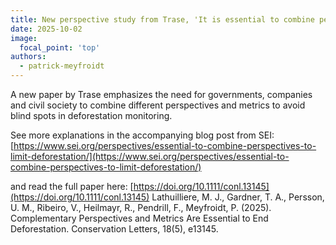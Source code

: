 ```yaml
---
title: New perspective study from Trase, 'It is essential to combine perspectives to limit deforestation'
date: 2025-10-02
image:
  focal_point: 'top'
authors: 
  - patrick-meyfroidt
---
```


A new paper by Trase emphasizes the need for governments, companies and civil society to combine different perspectives and metrics to avoid blind spots in deforestation monitoring.

<!--more-->

See more explanations in the accompanying blog post from SEI:
[https://www.sei.org/perspectives/essential-to-combine-perspectives-to-limit-deforestation/](https://www.sei.org/perspectives/essential-to-combine-perspectives-to-limit-deforestation/)

and read the full paper here:
[https://doi.org/10.1111/conl.13145](https://doi.org/10.1111/conl.13145)
Lathuilliere, M. J., Gardner, T. A., Persson, U. M., Ribeiro, V., Heilmayr, R., Pendrill, F., Meyfroidt, P. (2025). Complementary Perspectives and Metrics Are Essential to End Deforestation. Conservation Letters, 18(5), e13145.

